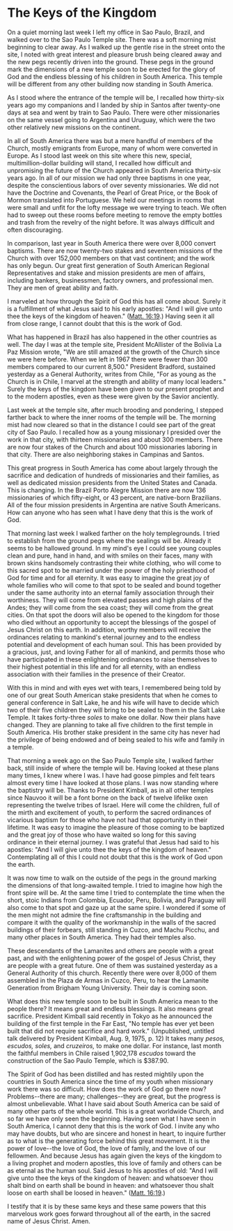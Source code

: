 # The Keys of the Kingdom

On a quiet morning last week I left my office in Sao Paulo, Brazil, and walked
over to the Sao Paulo Temple site. There was a soft morning mist beginning to
clear away. As I walked up the gentle rise in the street onto the site, I
noted with great interest and pleasure brush being cleared away and the new
pegs recently driven into the ground. These pegs in the ground mark the
dimensions of a new temple soon to be erected for the glory of God and the
endless blessing of his children in South America. This temple will be
different from any other building now standing in South America.

As I stood where the entrance of the temple will be, I recalled how thirty-six
years ago my companions and I landed by ship in Santos after twenty-one days
at sea and went by train to Sao Paulo. There were other missionaries on the
same vessel going to Argentina and Uruguay, which were the two other
relatively new missions on the continent.

In all of South America there was but a mere handful of members of the Church,
mostly emigrants from Europe, many of whom were converted in Europe. As I
stood last week on this site where this new, special, multimillion-dollar
building will stand, I recalled how difficult and unpromising the future of
the Church appeared in South America thirty-six years ago. In all of our
mission we had only three baptisms in one year, despite the conscientious
labors of over seventy missionaries. We did not have the Doctrine and
Covenants, the Pearl of Great Price, or the Book of Mormon translated into
Portuguese. We held our meetings in rooms that were small and unfit for the
lofty message we were trying to teach. We often had to sweep out these rooms
before meeting to remove the empty bottles and trash from the revelry of the
night before. It was always difficult and often discouraging.

In comparison, last year in South America there were over 8,000 convert
baptisms. There are now twenty-two stakes and seventeen missions of the Church
with over 152,000 members on that vast continent; and the work has only begun.
Our great first generation of South American Regional Representatives and
stake and mission presidents are men of affairs, including bankers,
businessmen, factory owners, and professional men. They are men of great
ability and faith.

I marveled at how through the Spirit of God this has all come about. Surely it
is a fulfillment of what Jesus said to his early apostles: "And I will give
unto thee the keys of the kingdom of heaven." ([Matt.
16:19](https://www.lds.org/scriptures/nt/matt/16.19?lang=eng#18).) Having seen
it all from close range, I cannot doubt that this is the work of God.

What has happened in Brazil has also happened in the other countries as well.
The day I was at the temple site, President McAllister of the Bolivia La Paz
Mission wrote, "We are still amazed at the growth of the Church since we were
here before. When we left in 1967 there were fewer than 300 members compared
to our current 8,500." President Bradford, sustained yesterday as a General
Authority, writes from Chile, "For as young as the Church is in Chile, I
marvel at the strength and ability of many local leaders." Surely the keys of
the kingdom have been given to our present prophet and to the modern apostles,
even as these were given by the Savior anciently.

Last week at the temple site, after much brooding and pondering, I stepped
farther back to where the inner rooms of the temple will be. The morning mist
had now cleared so that in the distance I could see part of the great city of
Sao Paulo. I recalled how as a young missionary I presided over the work in
that city, with thirteen missionaries and about 300 members. There are now
four stakes of the Church and about 100 missionaries laboring in that city.
There are also neighboring stakes in Campinas and Santos.

This great progress in South America has come about largely through the
sacrifice and dedication of hundreds of missionaries and their families, as
well as dedicated mission presidents from the United States and Canada. This
is changing. In the Brazil Porto Alegre Mission there are now 136 missionaries
of which fifty-eight, or 43 percent, are native-born Brazilians. All of the
four mission presidents in Argentina are native South Americans. How can
anyone who has seen what I have deny that this is the work of God.

That morning last week I walked farther on the holy templegrounds. I tried to
establish from the ground pegs where the sealings will be. Already it seems to
be hallowed ground. In my mind's eye I could see young couples clean and pure,
hand in hand, and with smiles on their faces, many with brown skins handsomely
contrasting their white clothing, who will come to this sacred spot to be
married under the power of the holy priesthood of God for time and for all
eternity. It was easy to imagine the great joy of whole families who will come
to that spot to be sealed and bound together under the same authority into an
eternal family association through their worthiness. They will come from
elevated passes and high plains of the Andes; they will come from the sea
coast; they will come from the great cities. On that spot the doors will also
be opened to the kingdom for those who died without an opportunity to accept
the blessings of the gospel of Jesus Christ on this earth. In addition, worthy
members will receive the ordinances relating to mankind's eternal journey and
to the endless potential and development of each human soul. This has been
provided by a gracious, just, and loving Father for all of mankind, and
permits those who have participated in these enlightening ordinances to raise
themselves to their highest potential in this life and for all eternity, with
an endless association with their families in the presence of their Creator.

With this in mind and with eyes wet with tears, I remembered being told by one
of our great South American stake presidents that when he comes to general
conference in Salt Lake, he and his wife will have to decide which two of
their five children they will bring to be sealed to them in the Salt Lake
Temple. It takes forty-three _soles_ to make one dollar. Now their plans have
changed. They are planning to take all five children to the first temple in
South America. His brother stake president in the same city has never had the
privilege of being endowed and of being sealed to his wife and family in a
temple.

That morning a week ago on the Sao Paulo Temple site, I walked farther back,
still inside of where the temple will be. Having looked at these plans many
times, I knew where I was. I have had goose pimples and felt tears almost
every time I have looked at those plans. I was now standing where the
baptistry will be. Thanks to President Kimball, as in all other temples since
Nauvoo it will be a font borne on the back of twelve lifelike oxen
representing the twelve tribes of Israel. Here will come the children, full of
the mirth and excitement of youth, to perform the sacred ordinances of
vicarious baptism for those who have not had that opportunity in their
lifetime. It was easy to imagine the pleasure of those coming to be baptized
and the great joy of those who have waited so long for this saving ordinance
in their eternal journey. I was grateful that Jesus had said to his apostles:
"And I will give unto thee the keys of the kingdom of heaven." Contemplating
all of this I could not doubt that this is the work of God upon the earth.

It was now time to walk on the outside of the pegs in the ground marking the
dimensions of that long-awaited temple. I tried to imagine how high the front
spire will be. At the same time I tried to contemplate the time when the
short, stoic Indians from Colombia, Ecuador, Peru, Bolivia, and Paraguay will
also come to that spot and gaze up at the same spire. I wondered if some of
the men might not admire the fine craftsmanship in the building and compare it
with the quality of the workmanship in the walls of the sacred buildings of
their forbears, still standing in Cuzco, and Machu Picchu, and many other
places in South America. They had their temples also.

These descendants of the Lamanites and others are people with a great past,
and with the enlightening power of the gospel of Jesus Christ, they are people
with a great future. One of them was sustained yesterday as a General
Authority of this church. Recently there were over 8,000 of them assembled in
the Plaza de Armas in Cuzco, Peru, to hear the Lamanite Generation from
Brigham Young University. Their day is coming soon.

What does this new temple soon to be built in South America mean to the people
there? It means great and endless blessings. It also means great sacrifice.
President Kimball said recently in Tokyo as he announced the building of the
first temple in the Far East, "No temple has ever yet been built that did not
require sacrifice and hard work." (Unpublished, untitled talk delivered by
President Kimball, Aug. 9, 1975, p. 12) It takes many _pesos, escudos, soles,_
and _cruzeiros,_ to make one dollar. For instance, last month the faithful
members in Chile raised 1,902,178 _escudos_ toward the construction of the Sao
Paulo Temple, which is $387.90.

The Spirit of God has been distilled and has rested mightily upon the
countries in South America since the time of my youth when missionary work
there was so difficult. How does the work of God go there now? Problems--there
are many; challenges--they are great, but the progress is almost unbelievable.
What I have said about South America can be said of many other parts of the
whole world. This is a great worldwide Church, and so far we have only seen
the beginning. Having seen what I have seen in South America, I cannot deny
that this is the work of God. I invite any who may have doubts, but who are
sincere and honest in heart, to inquire further as to what is the generating
force behind this great movement. It is the power of love--the love of God,
the love of family, and the love of our fellowmen. And because Jesus has again
given the keys of the kingdom to a living prophet and modern apostles, this
love of family and others can be as eternal as the human soul. Said Jesus to
his apostles of old: "And I will give unto thee the keys of the kingdom of
heaven: and whatsoever thou shalt bind on earth shall be bound in heaven: and
whatsoever thou shalt loose on earth shall be loosed in heaven." ([Matt.
16:19](https://www.lds.org/scriptures/nt/matt/16.19?lang=eng#18).)

I testify that it is by these same keys and these same powers that this
marvelous work goes forward throughout all of the earth, in the sacred name of
Jesus Christ. Amen.


